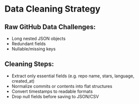 # Data Cleaning Strategy

## Raw GitHub Data Challenges:
- Long nested JSON objects
- Redundant fields
- Nullable/missing keys

## Cleaning Steps:
- Extract only essential fields (e.g. repo name, stars, language, created_at)
- Normalize commits or contents into flat structures
- Convert timestamps to readable formats
- Drop null fields before saving to JSON/CSV

